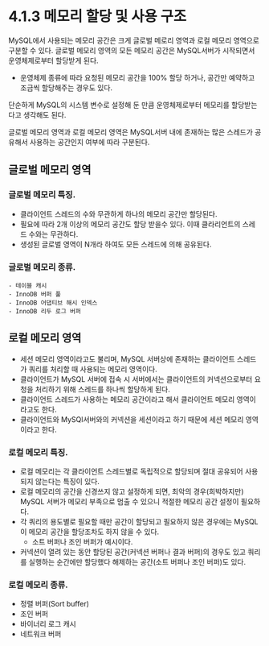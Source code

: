 # 4.1.3 메모리 할당 및 사용 구조

MySQL에서 사용되는 메모리 공간은 크게 글로벌 메로리 영역과 로컬 메모리 영역으로 구분할 수 있다.
글로벌 메모리 영역의 모든 메모리 공간은 MySQL서버가 시작되면서 운영체제로부터 할당받게 된다.

* 운영체제 종류에 따라 요청된 메모리 공간을 100% 할당 하거나, 공간만 예약하고 조금씩 할당해주는 경우도 있다.

단순하게 MySQL의 시스템 변수로 설정해 둔 만큼 운영체제로부터 메모리를 할당받는다고 생각해도 된다.

글로벌 메모리 영역과 로컬 메모리 영역은 MySQL서버 내에 존재하는 많은 스레드가 공유해서 사용하는 공간인지 여부에 따라 구분된다.

## 글로벌 메모리 영역

### 글로벌 메모리 특징.
* 클라이언트 스레드의 수와 무관하게 하나의 메모리 공간만 할당된다.
* 필요에 따라 2개 이상의 메모리 공간도 할당 받을수 있다. 이때 클라리언트의 스레드 
수와는 무관하다.
* 생성된 글로벌 영역이 N개라 하여도 모든 스레드에 의해 공유된다.
### 글로벌 메모리 종류.
    - 테이블 캐시
    - InnoDB 버퍼 풀
    - InnoDB 어댑티브 해시 인덱스
    - InnoDB 리두 로그 버퍼

## 로컬 메모리 영역
* 세션 메모리 영역이라고도 불리며, MySQL 서버상에 존재하는 클라이언트 스레드가 쿼리를 처리할 때 사용되는 메모리 영역이다.
* 클라이언트가 MySQL 서버에 접속 시 서버에서는 클라이언트의 커넥션으로부터 요청을 처리하기 위해 스레드를 하나씩 할당하게 된다.
* 클라이언트 스레드가 사용하는 메모리 공간이라고 해서 클라이언트 메모리 영역이라고도 한다.
* 클라이언트와 MySQl서버와의 커넥션을 세션이라고 하기 때문에 세션 메모리 영역이라고 한다.

### 로컬 메모리 특징.
* 로컬 메모리는 각 클라이언트 스레드별로 독립적으로 할당되며 절대 공유되어 사용되지 않는다는 특징이 있다.
* 로컬 메모리의 공간을 신경쓰지 않고 설정하게 되면, 최악의 경우(희박하지만) MySQL 서버가 메모리 부족으로 멈출 수 있으니 적절한 메모리 공간 설정이 필요하다.
* 각 쿼리의 용도별로 필요할 때만 공간이 할당되고 필요하지 않은 경우에는 MySQL이 메모리 공간을 할당조차도 하지 않을 수 있다.
    - 소트 버퍼나 조인 버퍼가 예시이다.
* 커넥션이 열려 있는 동안 할당된 공간(커넥션 버퍼나 결과 버퍼)의 경우도 있고 쿼리를 실행하는 순간에만 할당했다 해제하는 공간(소트 버퍼나 조인 버퍼)도 있다.

### 로컬 메모리 종류.
* 정렬 버퍼(Sort buffer)
* 조인 버퍼
* 바이너리 로그 캐시
* 네트워크 버퍼